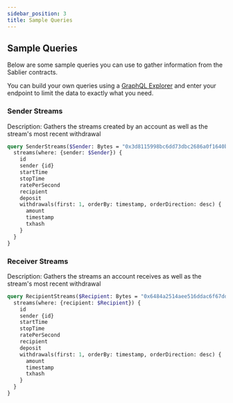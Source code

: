 ```yaml
---
sidebar_position: 3
title: Sample Queries
---
```


## Sample Queries

Below are some sample queries you can use to gather information from the Sablier contracts. 

You can build your own queries using a [GraphQL Explorer](https://graphiql-online.com/graphiql) and enter your endpoint to limit the data to exactly what you need.

### Sender Streams

Description: Gathers the streams created by an account as well as the stream's most recent withdrawal

```graphql
query SenderStreams($Sender: Bytes = "0x3d8115998bc6dd73dbc2686a0f1640bbdf802a5c") {
  streams(where: {sender: $Sender}) {
    id
    sender {id}
    startTime
    stopTime
    ratePerSecond
    recipient
    deposit
    withdrawals(first: 1, orderBy: timestamp, orderDirection: desc) {
      amount
      timestamp
      txhash
    }
  }
}

```

### Receiver Streams

Description: Gathers the streams an account receives as well as the stream's most recent withdrawal

```graphql
query RecipientStreams($Recipient: Bytes = "0x6484a2514aee516ddac6f67dd2322f23e0a4a7d6") {
  streams(where: {recipient: $Recipient}) {
    id
    sender {id}
    startTime
    stopTime
    ratePerSecond
    recipient
    deposit
    withdrawals(first: 1, orderBy: timestamp, orderDirection: desc) {
      amount
      timestamp
      txhash
    }
  }
}
```


```
